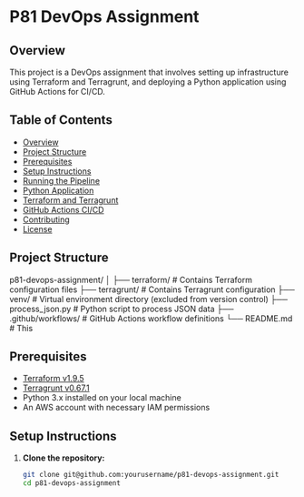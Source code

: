 # P81 DevOps Assignment

## Overview

This project is a DevOps assignment that involves setting up infrastructure using Terraform and Terragrunt, and deploying a Python application using GitHub Actions for CI/CD.

## Table of Contents

- [Overview](#overview)
- [Project Structure](#project-structure)
- [Prerequisites](#prerequisites)
- [Setup Instructions](#setup-instructions)
- [Running the Pipeline](#running-the-pipeline)
- [Python Application](#python-application)
- [Terraform and Terragrunt](#terraform-and-terragrunt)
- [GitHub Actions CI/CD](#github-actions-cicd)
- [Contributing](#contributing)
- [License](#license)

## Project Structure

p81-devops-assignment/ 
│ 
  ├── terraform/ # Contains Terraform configuration files
  ├── terragrunt/ # Contains Terragrunt configuration 
  ├── venv/ # Virtual environment directory (excluded from version control) 
  ├── process_json.py # Python script to process JSON data 
  ├── .github/workflows/ # GitHub Actions workflow definitions 
└── README.md # This


## Prerequisites

- [Terraform v1.9.5](https://www.terraform.io/downloads.html)
- [Terragrunt v0.67.1](https://terragrunt.gruntwork.io/)
- Python 3.x installed on your local machine
- An AWS account with necessary IAM permissions

## Setup Instructions

1. **Clone the repository:**

   ```bash
   git clone git@github.com:yourusername/p81-devops-assignment.git
   cd p81-devops-assignment
